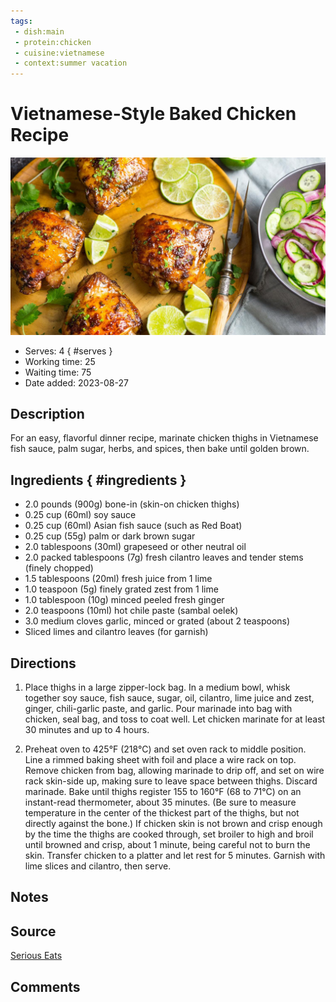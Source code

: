 ```yaml
---
tags:
 - dish:main
 - protein:chicken
 - cuisine:vietnamese
 - context:summer vacation
---
```


# Vietnamese-Style Baked Chicken Recipe

![Recipe picture](../images/vietnamese-style_baked_chicken-0.jpg)

- Serves: 4 
{ #serves }
- Working time: 25
- Waiting time: 75
- Date added: 2023-08-27

## Description

For an easy, flavorful dinner recipe, marinate chicken thighs in Vietnamese fish sauce, palm sugar, herbs, and spices, then bake until golden brown.

## Ingredients { #ingredients }

- 2.0 pounds (900g) bone-in (skin-on chicken thighs)
- 0.25 cup (60ml) soy sauce 
- 0.25 cup (60ml) Asian fish sauce (such as Red Boat)
- 0.25 cup (55g) palm or dark brown sugar 
- 2.0 tablespoons (30ml) grapeseed or other neutral oil 
- 2.0 packed tablespoons (7g) fresh cilantro leaves and tender stems (finely chopped)
- 1.5 tablespoons (20ml) fresh juice from 1 lime 
- 1.0 teaspoon (5g) finely grated zest from 1 lime 
- 1.0 tablespoon (10g) minced peeled fresh ginger 
- 2.0 teaspoons (10ml) hot chile paste (sambal oelek)
- 3.0 medium cloves garlic, minced or grated (about 2 teaspoons)
- Sliced limes and cilantro leaves (for garnish)

## Directions

1. Place thighs in a large zipper-lock bag. In a medium bowl, whisk together soy sauce, fish sauce, sugar, oil, cilantro, lime juice and zest, ginger, chili-garlic paste, and garlic. Pour marinade into bag with chicken, seal bag, and toss to coat well. Let chicken marinate for at least 30 minutes and up to 4 hours.

2. Preheat oven to 425°F (218°C) and set oven rack to middle position. Line a rimmed baking sheet with foil and place a wire rack on top. Remove chicken from bag, allowing marinade to drip off, and set on wire rack skin-side up, making sure to leave space between thighs. Discard marinade. Bake until thighs register 155 to 160°F (68 to 71°C) on an instant-read thermometer, about 35 minutes. (Be sure to measure temperature in the center of the thickest part of the thighs, but not directly against the bone.) If chicken skin is not brown and crisp enough by the time the thighs are cooked through, set broiler to high and broil until browned and crisp, about 1 minute, being careful not to burn the skin. Transfer chicken to a platter and let rest for 5 minutes. Garnish with lime slices and cilantro, then serve.

## Notes

## Source

[Serious Eats](https://www.seriouseats.com/vietnamese-style-baked-chicken-recipe)

## Comments
